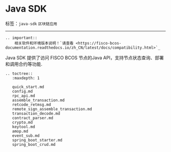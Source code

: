 # Java SDK

标签：``java-sdk`` ``区块链应用``

----

```eval_rst
.. important::
    相关软件和环境版本说明！`请查看 <https://fisco-bcos-documentation.readthedocs.io/zh_CN/latest/docs/compatibility.html>`_
```

Java SDK 提供了访问 FISCO BCOS 节点的Java API，支持节点状态查询、部署和调用合约等功能.

```eval_rst
.. toctree::
   :maxdepth: 1

   quick_start.md
   config.md
   rpc_api.md
   assemble_transaction.md
   retcode_retmsg.md
   remote_sign_assemble_transaction.md
   transaction_decode.md
   contract_parser.md
   crypto.md
   keytool.md
   amop.md
   event_sub.md
   spring_boot_starter.md
   spring_boot_crud.md
```
